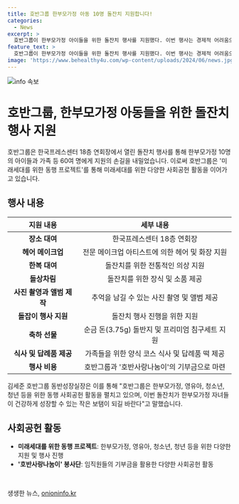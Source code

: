 ```yaml
---
title: 호반그룹 한부모가정 아동 10명 돌잔치 지원합니다!
categories:
  - News
excerpt: >
  호반그룹이 한부모가정 아이들을 위한 돌잔치 행사를 지원했다. 이번 행사는 경제적 어려움으로 돌잔치를 하지 못한 한부모가정 10명의 아동과 가족 등 60여 명이 참석했다. 호반그룹은 미래세대를 위한 동행 프로젝트를 통해 사회공헌 활동을 진행 중이며, 돌잔치 비용을 모두 부담했다. 또한 순금 돌반지와 침구세트를 선물로 전달했고, 행사 후에는 식사와 답례품을 제공했다. 호반그룹은 이를 통해 한부모가정 자녀들을 응원하며, 더 건강하게 성장할 수 있기를 바라고 있다.
feature_text: >
  호반그룹이 한부모가정 아이들을 위한 돌잔치 행사를 지원했다. 이번 행사는 경제적 어려움으로 돌잔치를 하지 못한 한부모가정 10명의 아동과 가족 등 60여 명이 참석했다. 호반그룹은 미래세대를 위한 동행 프로젝트를 통해 사회공헌 활동을 진행 중이며, 돌잔치 비용을 모두 부담했다. 또한 순금 돌반지와 침구세트를 선물로 전달했고, 행사 후에는 식사와 답례품을 제공했다. 호반그룹은 이를 통해 한부모가정 자녀들을 응원하며, 더 건강하게 성장할 수 있기를 바라고 있다.
image: 'https://www.behealthy4u.com/wp-content/uploads/2024/06/news.jpg'
---
```


<p><img src="https://www.behealthy4u.com/wp-content/uploads/2024/06/news.jpg" alt="info 속보" /></p>

<h1>호반그룹, 한부모가정 아동들을 위한 돌잔치 행사 지원</h1>

<p data-ke-size="size16">호반그룹은 한국프레스센터 18층 연회장에서 열린 돌잔치 행사를 통해 한부모가정 10명의 아이들과 가족 등 60여 명에게 지원의 손길을 내밀었습니다. 이로써 호반그룹은 '미래세대를 위한 동행 프로젝트'를 통해 미래세대를 위한 다양한 사회공헌 활동을 이어가고 있습니다.</p>

<h2 data-ke-size="size26">행사 내용</h2>

<table>
<thead>
<tr>
<th><b>지원 내용</b></th>
<th><b>세부 내용</b></th>
</tr>
</thead>
<tbody>
<tr>
<td style="text-align: center; height: 17px;"><b>장소 대여</b></td>
<td style="text-align: center; height: 17px;">한국프레스센터 18층 연회장</td>
</tr>
<tr>
<td style="text-align: center; height: 17px;"><b>헤어 메이크업</b></td>
<td style="text-align: center; height: 17px;">전문 메이크업 아티스트에 의한 헤어 및 화장 지원</td>
</tr>
<tr>
<td style="text-align: center; height: 17px;"><b>한복 대여</b></td>
<td style="text-align: center; height: 17px;">돌잔치를 위한 전통적인 의상 지원</td>
</tr>
<tr>
<td style="text-align: center; height: 17px;"><b>돌상차림</b></td>
<td style="text-align: center; height: 17px;">돌잔치를 위한 장식 및 소품 제공</td>
</tr>
<tr>
<td style="text-align: center; height: 17px;"><b>사진 촬영과 앨범 제작</b></td>
<td style="text-align: center; height: 17px;">추억을 남길 수 있는 사진 촬영 및 앨범 제공</td>
</tr>
<tr>
<td style="text-align: center; height: 17px;"><b>돌잡이 행사 지원</b></td>
<td style="text-align: center; height: 17px;">돌잔치 행사 진행을 위한 지원</td>
</tr>
<tr>
<td style="text-align: center; height: 17px;"><b>축하 선물</b></td>
<td style="text-align: center; height: 17px;">순금 돈(3.75g) 돌반지 및 프리미엄 침구세트 지원</td>
</tr>
<tr>
<td style="text-align: center; height: 17px;"><b>식사 및 답례품 제공</b></td>
<td style="text-align: center; height: 17px;">가족들을 위한 양식 코스 식사 및 답례품 떡 제공</td>
</tr>
<tr>
<td style="text-align: center; height: 17px;"><b>행사 비용</b></td>
<td style="text-align: center; height: 17px;">호반그룹과 '호반사랑나눔이'의 기부금으로 마련</td>
</tr>
</tbody>
</table>

<p data-ke-size="size16">김세준 호반그룹 동반성장실장은 이를 통해 "호반그룹은 한부모가정, 영유아, 청소년, 청년 등을 위한 동행 사회공헌 활동을 펼치고 있으며, 이번 돌잔치가 한부모가정 자녀들이 건강하게 성장할 수 있는 작은 보탬이 되길 바란다"고 말했습니다.</p>

<h2 data-ke-size="size26">사회공헌 활동</h2>

<ul>
<li><b>미래세대를 위한 동행 프로젝트</b>: 한부모가정, 영유아, 청소년, 청년 등을 위한 다양한 지원 및 행사 진행</li>
<li><b>'호반사랑나눔이' 봉사단</b>: 임직원들의 기부금을 활용한 다양한 사회공헌 활동</li>
</ul>

<p data-ke-size="size16">&nbsp;</p>
생생한 뉴스, <a href="https://onioninfo.kr" rel="dofollow">onioninfo.kr</a>


